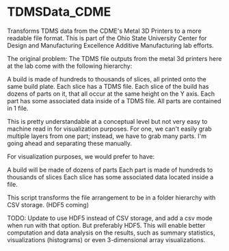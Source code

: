 # TDMSData_CDME
Transforms TDMS data from the CDME's Metal 3D Printers to a more readable file format. This is part of the Ohio State University Center for Design and Manufacturing Excellence Additive Manufacturing lab efforts.

The original problem: The TDMS file outputs from the metal 3d printers here at the lab come with the following hierarchy:

A build is made of hundreds to thousands of slices, all printed onto the same build plate. Each slice has a TDMS file.
    Each slice of the build has dozens of parts on it, that all occur at the same height on the Y axis. 
        Each part has some associated data inside of a TDMS file. All parts are contained in 1 file.
    
This is pretty understandable at a conceptual level but not very easy to machine read in for visualization purposes.
For one, we can't easily grab multiple layers from one part; instead, we have to grab many parts.
I'm going ahead and separating these manually.

For visualization purposes, we would prefer to have:

A build will be made of dozens of parts
  Each part is made of hundreds to thousands of slices
    Each slice has some associated data located inside a file.
    
This script transforms the file arrangement to be in a folder hierarchy with CSV storage. (HDF5 coming)

TODO: Update to use HDF5 instead of CSV storage, and add a csv mode when run with that option. But preferably HDF5.
        This will enable better computation and data analysis on the results, such as summary statistics, visualizations (histograms) or even 3-dimensional array visualizations.
        
        
